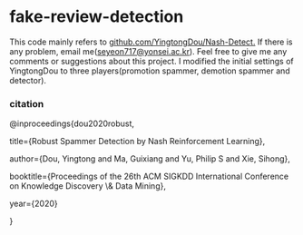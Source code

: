 # fake-review-detection
This code mainly refers to <a href = "github.com/YingtongDou/Nash-Detect.">github.com/YingtongDou/Nash-Detect.</a>
If there is any problem, email me(seyeon717@yonsei.ac.kr).
Feel free to give me any comments or suggestions about this project.
I modified the initial settings of YingtongDou to three players(promotion spammer, demotion spammer and detector).


<h3>citation</h3>
<div>@inproceedings{dou2020robust,
  <p>title={Robust Spammer Detection by Nash Reinforcement Learning},</p>
  <p>author={Dou, Yingtong and Ma, Guixiang and Yu, Philip S and Xie, Sihong},</p>
  <p>booktitle={Proceedings of the 26th ACM SIGKDD International Conference on Knowledge Discovery \& Data Mining},</p>
  <p>year={2020}</p>
}
</div>
